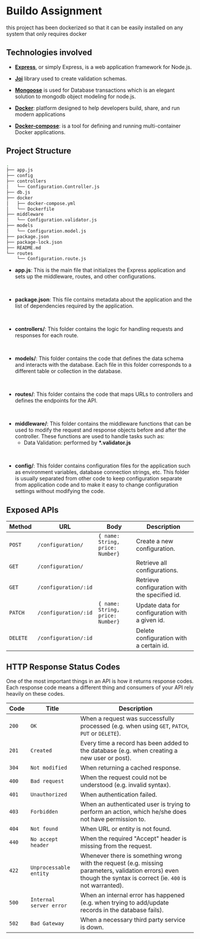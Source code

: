 # Buildo Assignment
this project has been dockerized so that it can be easily installed on any system that only requires docker


## Technologies involved

- <a href="https://expressjs.com/it/">**Express**</a>, or simply Express, is a web application framework for Node.js.

- <a href="https://joi.dev/api/?v=17.9.1">**Joi**</a> library used to create validation schemas.

- <a href="https://mongoosejs.com">**Mongoose**</a> is used for Database transactions which is an elegant solution to mongodb object modeling for node.js.

- <a href="https://www.docker.com">**Docker**</a>: platform designed to help developers build, share, and run modern applications

- <a href="https://docs.docker.com/compose/">**Docker-compose**</a>:  is a tool for defining and running multi-container Docker applications.

## Project Structure
``` bash
.
├── app.js
├── config
├── controllers
│   └── Configuration.Controller.js
├── db.js
├── docker
│   ├── docker-compose.yml
│   └── Dockerfile
├── middleware
│   └── Configuration.validator.js
├── models
│   └── Configuration.model.js
├── package.json
├── package-lock.json
├── README.md
└── routes
    └── Configuration.route.js
```
- **app.js**: This is the main file that initializes the Express application and sets up the middleware, routes, and other configurations.

</br>

- **package.json**: This file contains metadata about the application and the list of dependencies required by the application.

</br>

- **controllers/**: This folder contains the logic for handling requests and responses for each route.

</br>

- **models/**: This folder contains the code that defines the data schema and interacts with the database. Each file in this folder corresponds to a different table or collection in the database.

</br>

- **routes/**: This folder contains the code that maps URLs to controllers and defines the endpoints for the API.

</br>


- **middleware/**: This folder contains the middleware functions that can be used to modify the request and response objects before and after the controller. These functions are used to handle tasks such as:
    - Data Validation: performed by **\*.validator.js**

</br>

- **config/**: This folder contains configuration files for the application such as environment variables, database connection strings, etc. This folder is usually separated from other code to keep configuration separate from application code and to make it easy to change configuration settings without modifying the code.


## Exposed APIs
| Method   | URL                     |         Body        | Description                              |
| -------- | ------------------------|---------------- | ---------------------------------------- |
| `POST`   | `/configuration/`        |         `{ name: String, price: Number}`            | Create a new configuration.                       |
| `GET`    | `/configuration/`         |                    | Retrieve all configurations.                      |
| `GET`    | `/configuration/:id`       |                   | Retrieve configuration with the specified id.                       |
| `PATCH`  | `/configuration/:id`        |           `{ name: String, price: Number}`       | Update data for configuration with a given id.                 |
| `DELETE`   | `/configuration/:id`       |          | Delete configuration with a certain id.                 |


## HTTP Response Status Codes

One of the most important things in an API is how it returns response codes. Each response code means a different thing and consumers of your API rely heavily on these codes.

| Code  | Title                     | Description                              |
| ----- | ------------------------- | ---------------------------------------- |
| `200` | `OK`                      | When a request was successfully processed (e.g. when using `GET`, `PATCH`, `PUT` or `DELETE`). |
| `201` | `Created`                 | Every time a record has been added to the database (e.g. when creating a new user or post). |
| `304` | `Not modified`            | When returning a cached response. |
| `400` | `Bad request`             | When the request could not be understood (e.g. invalid syntax). |
| `401` | `Unauthorized`            | When authentication failed. |
| `403` | `Forbidden`               | When an authenticated user is trying to perform an action, which he/she does not have permission to. |
| `404` | `Not found`               | When URL or entity is not found. |
| `440` | `No accept header`        | When the required "Accept" header is missing from the request. |
| `422` | `Unprocessable entity`    | Whenever there is something wrong with the request (e.g. missing parameters, validation errors) even though the syntax is correct (ie. `400` is not warranted). |
| `500` | `Internal server error`   | When an internal error has happened (e.g. when trying to add/update records in the database fails). |
| `502` | `Bad Gateway`             | When a necessary third party service is down. |